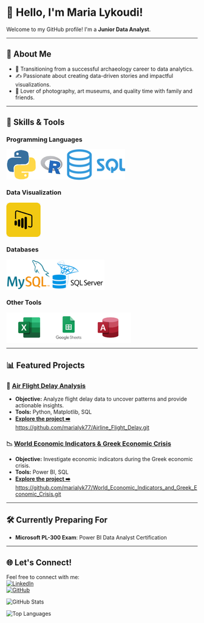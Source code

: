 # 👋 Hello, I'm Maria Lykoudi!

Welcome to my GitHub profile! I'm a **Junior Data Analyst**.

---


## 🎨 About Me
- 🌱 Transitioning from a successful archaeology career to data analytics.
- ✍️ Passionate about creating data-driven stories and impactful visualizations.
- 📸 Lover of photography, art museums, and quality time with family and friends.

---


## 🌟 Skills & Tools

### Programming Languages  
<div style="display: flex; align-items: center;">
  <img src="assets/python-logo.png" alt="Python" height="80">
  <img src="assets/r-logo.png" alt="R" height="80">
  <img src="assets/sql-logo.png" alt="SQL" height="80">
</div>

### Data Visualization  
<div style="display: flex; align-items: center;">
  <img src="assets/powerbi-logo2.png" alt="Power BI" height="90">
</div>

### Databases  
<div style="display: flex; align-items: center;">
  <img src="assets/Mysql.png" alt="MySQL" height="80">
  <img src="assets/sqlserver-logo.png" alt="SQL Server" height="80">
</div>

### Other Tools  
<div style="display: flex; align-items: center;">
  <img src="assets/excel-logo.png" alt="Excel" height="80">
  <img src="assets/google sheets-logo.png" alt="Google Sheets" height="80">
  <img src="assets/access-logo.png" alt="Access" height="80">
</div>




---

## 📊 Featured Projects
### 🚀 [Air Flight Delay Analysis](#)
- **Objective:** Analyze flight delay data to uncover patterns and provide actionable insights.
- **Tools:** Python, Matplotlib, SQL
- **[Explore the project ➡️](#)** https://github.com/marialyk77/Airline_Flight_Delay.git

### 📉 [World Economic Indicators & Greek Economic Crisis](#)
- **Objective:** Investigate economic indicators during the Greek economic crisis.
- **Tools:** Power BI, SQL
- **[Explore the project ➡️](#)** https://github.com/marialyk77/World_Economic_Indicators_and_Greek_Economic_Crisis.git

---

## 🛠️ Currently Preparing For  
- **Microsoft PL-300 Exam**: Power BI Data Analyst Certification  


---

## 🌐 Let's Connect!
Feel free to connect with me:  
[![LinkedIn](https://img.shields.io/badge/LinkedIn-Connect-blue)](https://linkedin.com/in/lykoudi)  
[![GitHub](https://img.shields.io/badge/GitHub-Follow-lightgrey)](https://github.com/marialyk77)  



![GitHub Stats](https://github-readme-stats.vercel.app/api?username=marialyk77&show_icons=true&theme=radical)

![Top Languages](https://github-readme-stats.vercel.app/api/top-langs/?username=marialyk77&layout=compact&theme=radical)

